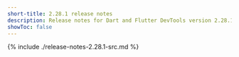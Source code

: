 ```yaml
---
short-title: 2.28.1 release notes
description: Release notes for Dart and Flutter DevTools version 2.28.1.
showToc: false
---
```


{% include ./release-notes-2.28.1-src.md %}
